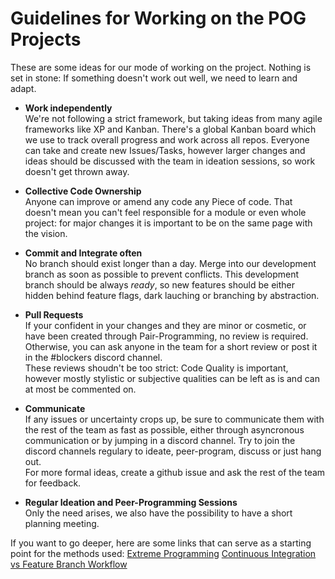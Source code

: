 # Guidelines for Working on the POG Projects

These are some ideas for our mode of working on the project. Nothing is set in stone: If something doesn't work out well, we need to learn and adapt.

- **Work independently**<br/>
  We're not following a strict framework, but taking ideas from many agile frameworks like XP and Kanban.
  There's a global Kanban board which we use to track overall progress and work across all repos. Everyone can take and create new Issues/Tasks, however larger changes and ideas should be discussed with the team in ideation sessions, so work doesn't get thrown away.

- **Collective Code Ownership**<br/>
  Anyone can improve or amend any code any Piece of code. That doesn't mean you can't feel responsible for a module or even whole project: for major changes it is important to be on the same page with the vision.

- **Commit and Integrate often**<br/>
  No branch should exist longer than a day. Merge into our development branch as soon as possible to prevent conflicts.
  This development branch should be always _ready_, so new features should be either hidden behind feature flags, dark lauching or branching by abstraction.

- **Pull Requests**<br/>
  If your confident in your changes and they are minor or cosmetic, or have been created through Pair-Programming, no review is required.
  <br/>
  Otherwise, you can ask anyone in the team for a short review or post it in the #blockers discord channel.
  <br/>
  These reviews shoudn't be too strict: Code Quality is important, however mostly stylistic or subjective qualities can be left as is and can at most be commented on.

- **Communicate**<br/>
  If any issues or uncertainty crops up, be sure to communicate them with the rest of the team as fast as possible, either through asyncronous communication or by jumping in a discord channel. Try to join the discord channels regulary to ideate, peer-program, discuss or just hang out.
  <br/>
  For more formal ideas, create a github issue and ask the rest of the team for feedback.

- **Regular Ideation and Peer-Programming Sessions**<br/>
  Only the need arises, we also have the possibility to have a short planning meeting.

If you want to go deeper, here are some links that can serve as a starting point for the methods used: [Extreme Programming](https://blog.pythian.com/top-5-extreme-programming-xp-tools-every-team-should-use/) [Continuous Integration vs Feature Branch Workflow](https://youtu.be/v4Ijkq6Myfc)
